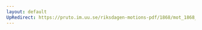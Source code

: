 ```yaml
---
layout: default
UpRedirect: https://pruto.im.uu.se/riksdagen-motions-pdf/1868/mot_1868__ak__288/mot_1868__ak__288-003.pdf
---
```

